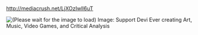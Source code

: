 http://mediacrush.net/LjXOzIwll6uT

![(Please wait for the image to load) Image: Support Devi Ever creating Art, Music, Video Games, and Critical Analysis](http://mediacrush.net/LjXOzIwll6uT.png)